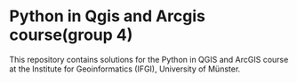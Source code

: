 # Python in Qgis and Arcgis course(group 4)

This repository contains solutions for the Python in QGIS and ArcGIS course at the Institute for Geoinformatics (IFGI), University of Münster.

